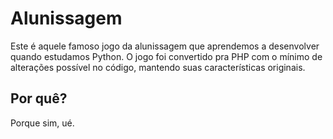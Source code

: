 # Alunissagem

Este é aquele famoso jogo da alunissagem que aprendemos a desenvolver quando estudamos Python.
O jogo foi convertido pra PHP com o mínimo de alterações possível no código, mantendo suas características originais.

## Por quê?
Porque sim, ué.
